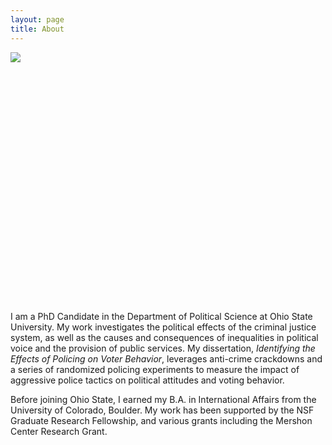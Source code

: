 ```yaml
---
layout: page
title: About
---
```


<div style="height: 400px">
     <img src="https://dnaftel.github.io/assets/IMG_5613.JPG" alt=" " style="max-height: 100%" />
</div>

I am a PhD Candidate in the Department of Political Science at Ohio State University. My work investigates the political effects of the criminal justice system, as well as the causes and consequences of inequalities in political voice and the provision of public services. My dissertation, *Identifying the Effects of Policing on Voter Behavior*, leverages anti-crime crackdowns and a series of randomized policing experiments to measure the impact of aggressive police tactics on political attitudes and voting behavior.

Before joining Ohio State, I earned my B.A. in International Affairs from the University of Colorado, Boulder. My work has been supported by the NSF Graduate Research Fellowship, and various grants including the Mershon Center Research Grant.



